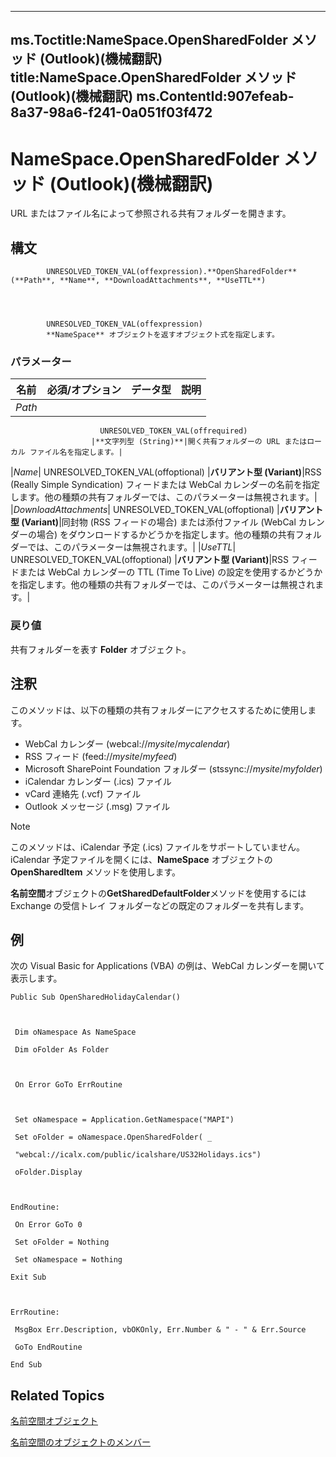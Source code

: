 

---
ms.Toctitle:NameSpace.OpenSharedFolder メソッド (Outlook)(機械翻訳)
title:NameSpace.OpenSharedFolder メソッド (Outlook)(機械翻訳)
ms.ContentId:907efeab-8a37-98a6-f241-0a051f03f472
---
# NameSpace.OpenSharedFolder メソッド (Outlook)(機械翻訳)




URL またはファイル名によって参照される共有フォルダーを開きます。

## 構文

            UNRESOLVED_TOKEN_VAL(offexpression).**OpenSharedFolder**(**Path**, **Name**, **DownloadAttachments**, **UseTTL**)




            UNRESOLVED_TOKEN_VAL(offexpression)
            **NameSpace** オブジェクトを返すオブジェクト式を指定します。

### パラメーター

|**名前**|**必須/オプション**|**データ型**|**説明**|
|---|---|---|---|
|*Path*|
                        UNRESOLVED_TOKEN_VAL(offrequired)
                      |**文字列型 (String)**|開く共有フォルダーの URL またはローカル ファイル名を指定します。|
|*Name*|
                        UNRESOLVED_TOKEN_VAL(offoptional)
                      |**バリアント型 (Variant)**|RSS (Really Simple Syndication) フィードまたは WebCal カレンダーの名前を指定します。他の種類の共有フォルダーでは、このパラメーターは無視されます。|
|*DownloadAttachments*|
                        UNRESOLVED_TOKEN_VAL(offoptional)
                      |**バリアント型 (Variant)**|同封物 (RSS フィードの場合) または添付ファイル (WebCal カレンダーの場合) をダウンロードするかどうかを指定します。他の種類の共有フォルダーでは、このパラメーターは無視されます。|
|*UseTTL*|
                        UNRESOLVED_TOKEN_VAL(offoptional)
                      |**バリアント型 (Variant)**|RSS フィードまたは WebCal カレンダーの TTL (Time To Live) の設定を使用するかどうかを指定します。他の種類の共有フォルダーでは、このパラメーターは無視されます。|



### 戻り値
共有フォルダーを表す **Folder** オブジェクト。





## 注釈
このメソッドは、以下の種類の共有フォルダーにアクセスするために使用します。

- WebCal カレンダー (webcal://*mysite*/*mycalendar*)
- RSS フィード (feed://*mysite*/*myfeed*)
- Microsoft SharePoint Foundation フォルダー (stssync://*mysite*/*myfolder*)
- iCalendar カレンダー (.ics) ファイル
- vCard 連絡先 (.vcf) ファイル
- Outlook メッセージ (.msg) ファイル


>[!NOTE]
>このメソッドは、iCalendar 予定 (.ics) ファイルをサポートしていません。iCalendar 予定ファイルを開くには、**NameSpace** オブジェクトの **OpenSharedItem** メソッドを使用します。





**名前空間**オブジェクトの**GetSharedDefaultFolder**メソッドを使用するには Exchange の受信トレイ フォルダーなどの既定のフォルダーを共有します。



## 例
次の Visual Basic for Applications (VBA) の例は、WebCal カレンダーを開いて表示します。


```vba
Public Sub OpenSharedHolidayCalendar() 
 
 
 
 Dim oNamespace As NameSpace 
 
 Dim oFolder As Folder 
 
 
 
 On Error GoTo ErrRoutine 
 
 
 
 Set oNamespace = Application.GetNamespace("MAPI") 
 
 Set oFolder = oNamespace.OpenSharedFolder( _ 
 
 "webcal://icalx.com/public/icalshare/US32Holidays.ics") 
 
 oFolder.Display 
 
 
 
EndRoutine: 
 
 On Error GoTo 0 
 
 Set oFolder = Nothing 
 
 Set oNamespace = Nothing 
 
Exit Sub 
 
 
 
ErrRoutine: 
 
 MsgBox Err.Description, vbOKOnly, Err.Number & " - " & Err.Source 
 
 GoTo EndRoutine 
 
End Sub
```




## Related Topics

[名前空間オブジェクト](f0dcaa19-07f5-5d42-a3bf-2e42b7885644.md)

[名前空間のオブジェクトのメンバー](d7a978a3-a2c8-6195-c5f8-af8773500456.md)





